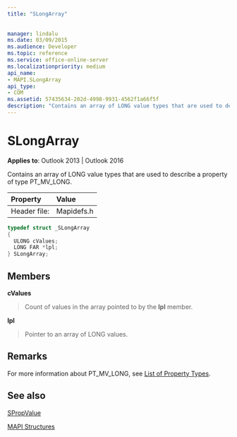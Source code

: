 ```yaml
---
title: "SLongArray"
 
 
manager: lindalu
ms.date: 03/09/2015
ms.audience: Developer
ms.topic: reference
ms.service: office-online-server
ms.localizationpriority: medium
api_name:
- MAPI.SLongArray
api_type:
- COM
ms.assetid: 57435634-202d-4998-9931-4562f1a66f5f
description: "Contains an array of LONG value types that are used to describe a property of type PT_MV_LONG."
---
```


# SLongArray

  
  
**Applies to**: Outlook 2013 | Outlook 2016 
  
Contains an array of LONG value types that are used to describe a property of type PT_MV_LONG. 
  
|Property |Value |
|:-----|:-----|
|Header file:  <br/> |Mapidefs.h  <br/> |
   
```cpp
typedef struct _SLongArray
{
  ULONG cValues;
  LONG FAR *lpl;
} SLongArray;

```

## Members

 **cValues**
  
> Count of values in the array pointed to by the **lpl** member. 
    
 **lpl**
  
> Pointer to an array of LONG values.
    
## Remarks

For more information about PT_MV_LONG, see [List of Property Types](property-types.md).
  
## See also



[SPropValue](spropvalue.md)


[MAPI Structures](mapi-structures.md)

